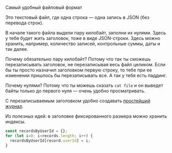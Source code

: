 Самый удобный файловый формат

Это текстовый файл, где одна строка — одна запись в JSON (без перевода строк).

В начале такого файла выдели пару килобайт, заполни их нулями. Здесь у тебя будет жить заголовок, тоже в виде JSON-строки. Здесь можно хранить, например, количество записей, контрольные суммы, даты и так далее.

Почему обязательно пару килобайт? Потому что так ты сможешь перезаписывать заголовок, не перезаписывая весь файл целиком. Если бы ты просто назначил заголовком первую строку, то тебе при ее изменении пришлось бы перезаписывать все. А так у тебя есть паддинг.

Почему нулями? Потому что ты можешь сказать `cat file` и он выведет байты только до первого нуля — очень удобно просматривать.

С перезаписываемым заголовком удобно создавать [простейший журнал](../209/).

Из полезных идей: в заголовке фиксированного размера можно хранить индексы.

```javascript
const recordsByUserId = {};
for (let i=0; i<records.length; i++) {
  recordsByUserId[record.userId] = i;
}
```
